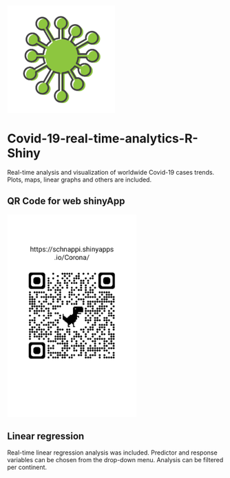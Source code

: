 <img src="Pictures/Coronavirus.png" title="SARS-CoV2" width="250" />

# Covid-19-real-time-analytics-R-Shiny
Real-time analysis and visualization of worldwide Covid-19 cases trends. Plots, maps, linear graphs and others are included.

## QR Code for web shinyApp
<img src="Pictures/QR.png" title="QR" width="300" />

## Linear regression
Real-time linear regression analysis was included. Predictor and response variables can be chosen from the drop-down menu.
Analysis can be filtered per continent.
